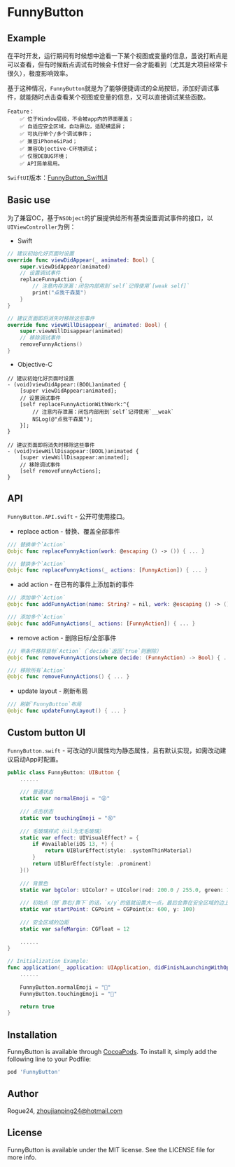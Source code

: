 # FunnyButton

## Example

在平时开发，运行期间有时候想中途看一下某个视图或变量的信息，虽说打断点是可以查看，但有时候断点调试有时候会卡住好一会才能看到（尤其是大项目经常卡很久），极度影响效率。

基于这种情况，`FunnyButton`就是为了能够便捷调试的全局按钮，添加好调试事件，就能随时点击查看某个视图或变量的信息，又可以直接调试某些函数。

    Feature：
        ✅ 位于Window层级，不会被app内的界面覆盖；
        ✅ 自适应安全区域，自动靠边，适配横竖屏；
        ✅ 可执行单个/多个调试事件；
        ✅ 兼容iPhone&iPad；
        ✅ 兼容Objective-C环境调试；
        ✅ 仅限DEBUG环境；
        ✅ API简单易用。
        
`SwiftUI`版本：[FunnyButton_SwiftUI](https://github.com/Rogue24/FunnyButton_SwiftUI)

## Basic use

为了兼容OC，基于`NSObject`的扩展提供给所有基类设置调试事件的接口，以`UIViewController`为例：

- Swift
```swift
// 建议初始化好页面时设置
override func viewDidAppear(_ animated: Bool) {
    super.viewDidAppear(animated)
    // 设置调试事件
    replaceFunnyAction {
        // 注意内存泄漏：闭包内部用到`self`记得使用`[weak self]`
        print("点我干森莫")
    }
}

// 建议页面即将消失时移除这些事件
override func viewWillDisappear(_ animated: Bool) {
    super.viewWillDisappear(animated)
    // 移除调试事件
    removeFunnyActions()
}
```

- Objective-C
```objc
// 建议初始化好页面时设置
- (void)viewDidAppear:(BOOL)animated {
    [super viewDidAppear:animated];
    // 设置调试事件
    [self replaceFunnyActionWithWork:^{
        // 注意内存泄漏：闭包内部用到`self`记得使用`__weak`
        NSLog(@"点我干森莫");
    }];
}

// 建议页面即将消失时移除这些事件
- (void)viewWillDisappear:(BOOL)animated {
    [super viewWillDisappear:animated];
    // 移除调试事件
    [self removeFunnyActions];
}
```

## API

`FunnyButton.API.swift` - 公开可使用接口。

- replace action - 替换、覆盖全部事件
```swift
/// 替换单个`Action`
@objc func replaceFunnyAction(work: @escaping () -> ()) { ... }

/// 替换多个`Action`
@objc func replaceFunnyActions(_ actions: [FunnyAction]) { ... }
```

- add action - 在已有的事件上添加新的事件
```swift
/// 添加单个`Action`
@objc func addFunnyAction(name: String? = nil, work: @escaping () -> ()) { ... }

/// 添加多个`Action`
@objc func addFunnyActions(_ actions: [FunnyAction]) { ... }
```

- remove action - 删除目标/全部事件
```swift
/// 带条件移除目标`Action`（`decide`返回`true`则删除）
@objc func removeFunnyActions(where decide: (FunnyAction) -> Bool) { ... }

/// 移除所有`Action`
@objc func removeFunnyActions() { ... }
```
    
- update layout - 刷新布局
```swift
/// 刷新`FunnyButton`布局
@objc func updateFunnyLayout() { ... }
```

## Custom button UI 

`FunnyButton.swift` - 可改动的UI属性均为静态属性，且有默认实现，如需改动建议启动App时配置。

```swift
public class FunnyButton: UIButton {
    ......
    
    /// 普通状态
    static var normalEmoji = "😛"
    
    /// 点击状态
    static var touchingEmoji = "😝"
    
    /// 毛玻璃样式（nil为无毛玻璃）
    static var effect: UIVisualEffect? = {
        if #available(iOS 13, *) {
            return UIBlurEffect(style: .systemThinMaterial)
        }
        return UIBlurEffect(style: .prominent)
    }()
    
    /// 背景色
    static var bgColor: UIColor? = UIColor(red: 200.0 / 255.0, green: 100.0 / 255.0, blue: 100.0 / 255.0, alpha: 0.2)
    
    /// 初始点（想`靠右/靠下`的话，`x/y`的值就设置大一点，最后会靠在安全区域的边上）
    static var startPoint: CGPoint = CGPoint(x: 600, y: 100)
    
    /// 安全区域的边距
    static var safeMargin: CGFloat = 12
    
    ......
}

// Initialization Example:
func application(_ application: UIApplication, didFinishLaunchingWithOptions launchOptions: [UIApplication.LaunchOptionsKey: Any]?) -> Bool {
    ......
    
    FunnyButton.normalEmoji = "🦖"
    FunnyButton.touchingEmoji = "🐲"

    return true
}
```

## Installation

FunnyButton is available through [CocoaPods](https://cocoapods.org). To install
it, simply add the following line to your Podfile:

```ruby
pod 'FunnyButton'
```

## Author

Rogue24, zhoujianping24@hotmail.com

## License

FunnyButton is available under the MIT license. See the LICENSE file for more info.
